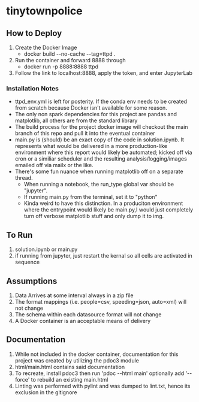 # tinytownpolice

## How to Deploy
1. Create the Docker Image
    - docker build --no-cache --tag=ttpd .
2. Run the container and forward 8888 through
    - docker run -p 8888:8888 ttpd 
3. Follow the link to localhost:8888, apply the token, and enter JupyterLab


### Installation Notes
- ttpd_env.yml is left for posterity. If the conda env needs to be created from scratch because Docker isn't available for some reason.
- The only non spark dependencies for this project are pandas and matplotlib, all others are from the standard library
- The build process for the project docker image will checkout the main branch of this repo and pull it into the eventual container 
- main.py is (should) be an exact copy of the code in solution.ipynb. It represents what would be delivered in a more production-like environment where this report would likely be automated; kicked off via cron or a similiar scheduler and the resulting analysis/logging/images emailed off via mailx or the like.
- There's some fun nuance when running matplotlib off on a separate thread. 
    - When running a notebook, the run_type global var should be "jupyter". 
    - If running main.py from the terminal, set it to "python"
    - Kinda weird to have this distinction. In a produciton environment where the entrypoint would likely be main.py,I would just completely turn off verbose matplotlib stuff and only dump it to img.


## To Run 
1. solution.ipynb or main.py
2. if running from jupyter, just restart the kernal so all cells are activated in sequence


## Assumptions
1. Data Arrives at some interval always in a zip file
2. The format mappings (i.e. people=csv, speeding=json, auto=xml) will not change
3. The schema within each datasource format will not change
4. A Docker container is an acceptable means of delivery


## Documentation
1. While not included in the docker container, documentation for this project was created by utilizing the pdoc3 module
2. html/main.html contains said documentation
3. To recreate, install pdoc3 then run 'pdoc --html main' optionally add '--force' to rebuild an existing main.html
4. Linting was performed with pylint and was dumped to lint.txt, hence its exclusion in the gitignore
